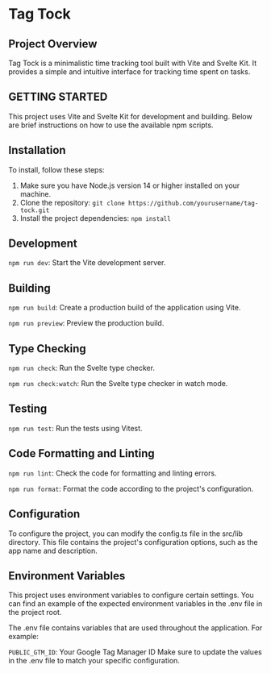 # Tag Tock

## Project Overview

Tag Tock is a minimalistic time tracking tool built with Vite and Svelte Kit. It provides a simple and intuitive interface for tracking time spent on tasks.

## GETTING STARTED

This project uses Vite and Svelte Kit for development and building. Below are brief instructions on how to use the available npm scripts.

## Installation

To install, follow these steps:

1. Make sure you have Node.js version 14 or higher installed on your machine.
2. Clone the repository: `git clone https://github.com/yourusername/tag-tock.git`
3. Install the project dependencies: `npm install`

## Development

`npm run dev`: Start the Vite development server.

## Building

`npm run build`: Create a production build of the application using Vite.

`npm run preview`: Preview the production build.

## Type Checking

`npm run check`: Run the Svelte type checker.

`npm run check:watch`: Run the Svelte type checker in watch mode.

## Testing

`npm run test`: Run the tests using Vitest.

## Code Formatting and Linting

`npm run lint`: Check the code for formatting and linting errors.

`npm run format`: Format the code according to the project's configuration.

## Configuration
To configure the project, you can modify the config.ts file in the src/lib directory. This file contains the project's configuration options, such as the app name and description.

## Environment Variables
This project uses environment variables to configure certain settings. You can find an example of the expected environment variables in the .env file in the project root.

The .env file contains variables that are used throughout the application. For example:

`PUBLIC_GTM_ID`: Your Google Tag Manager ID
Make sure to update the values in the .env file to match your specific configuration.